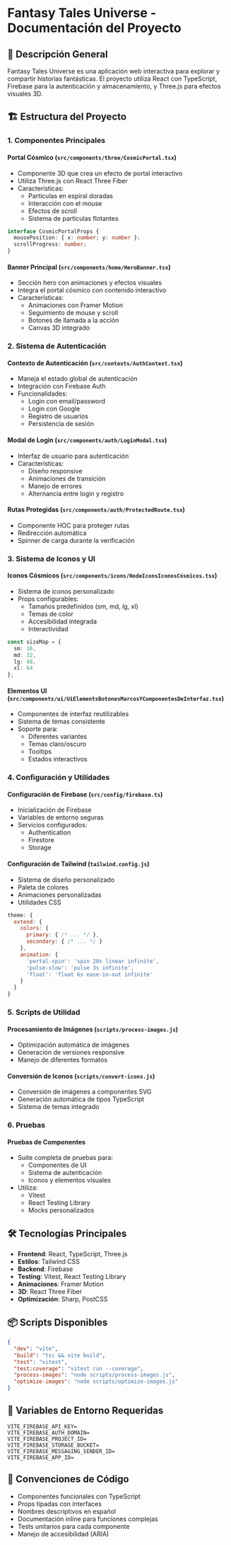 # Fantasy Tales Universe - Documentación del Proyecto

## 🌟 Descripción General
Fantasy Tales Universe es una aplicación web interactiva para explorar y compartir historias fantásticas. El proyecto utiliza React con TypeScript, Firebase para la autenticación y almacenamiento, y Three.js para efectos visuales 3D.

## 🏗️ Estructura del Proyecto

### 1. Componentes Principales

#### Portal Cósmico (`src/components/three/CosmicPortal.tsx`)
- Componente 3D que crea un efecto de portal interactivo
- Utiliza Three.js con React Three Fiber
- Características:
  - Partículas en espiral doradas
  - Interacción con el mouse
  - Efectos de scroll
  - Sistema de partículas flotantes

```typescript
interface CosmicPortalProps {
  mousePosition: { x: number; y: number };
  scrollProgress: number;
}
```

#### Banner Principal (`src/components/home/HeroBanner.tsx`)
- Sección hero con animaciones y efectos visuales
- Integra el portal cósmico con contenido interactivo
- Características:
  - Animaciones con Framer Motion
  - Seguimiento de mouse y scroll
  - Botones de llamada a la acción
  - Canvas 3D integrado

### 2. Sistema de Autenticación

#### Contexto de Autenticación (`src/contexts/AuthContext.tsx`)
- Maneja el estado global de autenticación
- Integración con Firebase Auth
- Funcionalidades:
  - Login con email/password
  - Login con Google
  - Registro de usuarios
  - Persistencia de sesión

#### Modal de Login (`src/components/auth/LoginModal.tsx`)
- Interfaz de usuario para autenticación
- Características:
  - Diseño responsive
  - Animaciones de transición
  - Manejo de errores
  - Alternancia entre login y registro

#### Rutas Protegidas (`src/components/auth/ProtectedRoute.tsx`)
- Componente HOC para proteger rutas
- Redirección automática
- Spinner de carga durante la verificación

### 3. Sistema de Iconos y UI

#### Iconos Cósmicos (`src/components/icons/NodeIconsIconosCósmicos.tsx`)
- Sistema de iconos personalizado
- Props configurables:
  - Tamaños predefinidos (sm, md, lg, xl)
  - Temas de color
  - Accesibilidad integrada
  - Interactividad

```typescript
const sizeMap = {
  sm: 16,
  md: 32,
  lg: 48,
  xl: 64
};
```

#### Elementos UI (`src/components/ui/UiElementsBotonesMarcosYComponentesDeInterfaz.tsx`)
- Componentes de interfaz reutilizables
- Sistema de temas consistente
- Soporte para:
  - Diferentes variantes
  - Temas claro/oscuro
  - Tooltips
  - Estados interactivos

### 4. Configuración y Utilidades

#### Configuración de Firebase (`src/config/firebase.ts`)
- Inicialización de Firebase
- Variables de entorno seguras
- Servicios configurados:
  - Authentication
  - Firestore
  - Storage

#### Configuración de Tailwind (`tailwind.config.js`)
- Sistema de diseño personalizado
- Paleta de colores
- Animaciones personalizadas
- Utilidades CSS

```javascript
theme: {
  extend: {
    colors: {
      primary: { /* ... */ },
      secondary: { /* ... */ }
    },
    animation: {
      'portal-spin': 'spin 20s linear infinite',
      'pulse-slow': 'pulse 3s infinite',
      'float': 'float 6s ease-in-out infinite'
    }
  }
}
```

### 5. Scripts de Utilidad

#### Procesamiento de Imágenes (`scripts/process-images.js`)
- Optimización automática de imágenes
- Generación de versiones responsive
- Manejo de diferentes formatos

#### Conversión de Iconos (`scripts/convert-icons.js`)
- Conversión de imágenes a componentes SVG
- Generación automática de tipos TypeScript
- Sistema de temas integrado

### 6. Pruebas

#### Pruebas de Componentes
- Suite completa de pruebas para:
  - Componentes de UI
  - Sistema de autenticación
  - Iconos y elementos visuales
- Utiliza:
  - Vitest
  - React Testing Library
  - Mocks personalizados

## 🛠️ Tecnologías Principales

- **Frontend**: React, TypeScript, Three.js
- **Estilos**: Tailwind CSS
- **Backend**: Firebase
- **Testing**: Vitest, React Testing Library
- **Animaciones**: Framer Motion
- **3D**: React Three Fiber
- **Optimización**: Sharp, PostCSS

## 📦 Scripts Disponibles

```json
{
  "dev": "vite",
  "build": "tsc && vite build",
  "test": "vitest",
  "test:coverage": "vitest run --coverage",
  "process-images": "node scripts/process-images.js",
  "optimize-images": "node scripts/optimize-images.js"
}
```

## 🔐 Variables de Entorno Requeridas

```env
VITE_FIREBASE_API_KEY=
VITE_FIREBASE_AUTH_DOMAIN=
VITE_FIREBASE_PROJECT_ID=
VITE_FIREBASE_STORAGE_BUCKET=
VITE_FIREBASE_MESSAGING_SENDER_ID=
VITE_FIREBASE_APP_ID=
```

## 📝 Convenciones de Código

- Componentes funcionales con TypeScript
- Props tipadas con interfaces
- Nombres descriptivos en español
- Documentación inline para funciones complejas
- Tests unitarios para cada componente
- Manejo de accesibilidad (ARIA) 